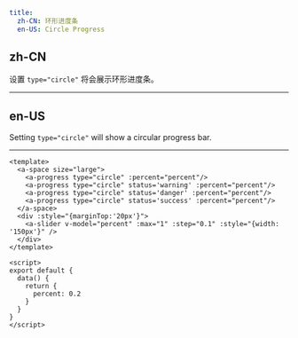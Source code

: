 ```yaml
title:
  zh-CN: 环形进度条
  en-US: Circle Progress
```

## zh-CN

设置 `type="circle"` 将会展示环形进度条。

---

## en-US

Setting `type="circle"` will show a circular progress bar.

---

```vue
<template>
  <a-space size="large">
    <a-progress type="circle" :percent="percent"/>
    <a-progress type="circle" status='warning' :percent="percent"/>
    <a-progress type="circle" status='danger' :percent="percent"/>
    <a-progress type="circle" status='success' :percent="percent"/>
  </a-space>
  <div :style="{marginTop:'20px'}">
    <a-slider v-model="percent" :max="1" :step="0.1" :style="{width: '150px'}" />
  </div>
</template>

<script>
export default {
  data() {
    return {
      percent: 0.2
    }
  }
}
</script>
```
